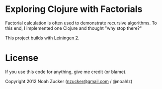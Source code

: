 Exploring Clojure with Factorials
=================================

Factorial calculation is often used to demonstrate recursive algorithms. To this end, I implemented
one Clojure and thought "why stop there?"

This project builds with [Leiningen 2](https://github.com/technomancy/leiningen).

License
=======

If you use this code for anything, give me credit (or blame).

Copyright 2012 Noah Zucker (nzucker@gmail.com / @noahlz)

